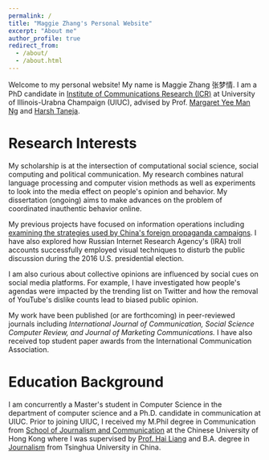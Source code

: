 ```yaml
---
permalink: /
title: "Maggie Zhang's Personal Website"
excerpt: "About me"
author_profile: true
redirect_from: 
  - /about/
  - /about.html
---
```


Welcome to my personal website! My name is Maggie Zhang 张梦情. I am a PhD candidate in [Institute of Communications Research (ICR)](https://media.illinois.edu/icr) at University of Illinois-Urabna Champaign (UIUC), advised by Prof. [Margaret Yee Man Ng](https://media.illinois.edu/journalism/ng-margaret-yee-man) and [Harsh Taneja](https://media.illinois.edu/advertising/taneja-harsh).  

Research Interests
======
My scholarship is at the intersection of computational social science, social computing and political communication. My research combines natural language processing and computer vision methods as well as experiments to look into the media effect on people's opinion and behavior. My dissertation (ongoing) aims to make advances on the problem of coordinated inauthentic behavior online.  

My previous projects have focused on information operations including [examining the strategies used by China's foreign propaganda campaigns](https://journals.sagepub.com/doi/abs/10.1177/08944393211042575). I have also explored how Russian Internet Research Agency's (IRA) troll accounts successfully employed visual techniques to disturb the public discussion during the 2016 U.S. presidential election. 

I am also curious about collective opinions are influenced by social cues on social media platforms. For example, I have investigated how people's agendas were impacted by the trending list on Twitter and how the removal of YouTube's dislike counts lead to biased public opinion.

My work have been published (or are forthcoming) in peer-reviewed journals including _International Journal of Communication, Social Science Computer Review, and Journal of Marketing Communications._ I have also received top student paper awards from the International Communication Association. 

Education Background
======
I am concurrently a Master's student in Computer Science in the department of computer science and a Ph.D. candidate in communication at UIUC. 
Prior to joining UIUC, I received my M.Phil degree in Communication from [School of Journalism and Communication](http://www.com.cuhk.edu.hk/en-GB/) at the Chinese University of Hong Kong where I was supervised by [Prof. Hai Liang](https://drhailiang.com/) and B.A. degree in [Journalism](https://www.tsjc.tsinghua.edu.cn/en/) from Tsinghua University in China. 


